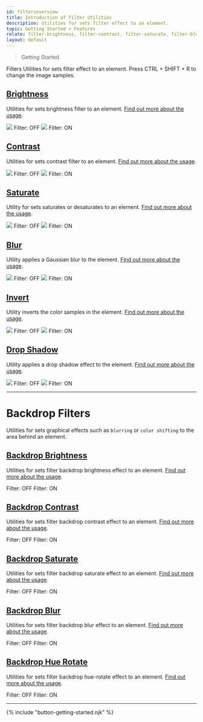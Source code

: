 ```yaml
---
id: filtersoverview
title: Introduction of Filter Utilities
description: Utilities for sets filter effect to an element.
topic: Getting Started > Features
relate: filter-brightness, filter-contrast, filter-saturate, filter-blur, filter-invert, filter-drop-shadow, filter-backdrop-brightness, filter-backdrop-contrast, filter-backdrop-saturate, filter-backdrop-blur, filter-backdrop-hue-rotate
layout: default
---
```


> Getting Started

<y class="-mt-4 pt-4 (xs)text-3xl (lg)text-5xl font-semibold gap-tight">
  Filters
</y>

<y class="text-lg">
  Utilities for sets filter effect to an element.
</y>

<y class="mt-4 mb-5 p-3 border-l-8 border-gray-600 text-sm text-gray-600 bg-gray-200 (dark)bg-gray-800">
  <y class="flex items-center">
    Press
    <y class="mx-1 px-1 py-0 border border-gray-400 rounded">
      CTRL
    </y>
    <y>+</y>
    <y class="mx-1 px-1 py-0 border border-gray-400 rounded">
      SHIFT
    </y>
    <y>+</y>
    <y class="mx-1 px-1 py-0 border border-gray-400 rounded">
      R
    </y>
		to change the image samples.
  </y>
</y>

## [Brightness](/filter-brightness/)

Utilities for sets brightness filter to an element. [Find out more about the usage](/filter-brightness/).

<y class="m-2 mx-auto flex bg-charcoal-500 rounded-lg">
  <y class="p-5 max-w-sm">
    <img
      class="w-full h-48 object-cover object-center overflow-hidden rounded-md shadow"
      src="https://picsum.photos/500?=1"
    >
    <y class="pt-4 text-sm text-center text-gray-100">
      Filter: OFF
    </y>
  </y>
  <y class="p-5 max-w-sm">
    <img
      class="filter brightness-8 w-full h-48 object-cover object-center overflow-hidden rounded-md shadow"
      src="https://picsum.photos/500?=1"
    >
    <y class="pt-4 text-sm text-center text-gray-100">
      Filter: ON
    </y>
  </y>
</y>

## [Contrast](/filter-contrast/)

Utilities for sets contrast filter to an element. [Find out more about the usage](/filter-contrast/).

<y class="m-2 mx-auto flex bg-charcoal-100 rounded-lg">
  <y class="p-5 max-w-sm">
    <img
      class="w-full h-48 object-cover object-center overflow-hidden rounded-md shadow"
      src="https://picsum.photos/500?=1"
    >
    <y class="pt-4 text-sm text-center text-gray-100">
      Filter: OFF
    </y>
  </y>
  <y class="p-5 max-w-sm">
    <img
      class="filter contrast-8 w-full h-48 object-cover object-center overflow-hidden rounded-md shadow"
      src="https://picsum.photos/500?=1"
    >
    <y class="pt-4 text-sm text-center text-gray-100">
      Filter: ON
    </y>
  </y>
</y>

## [Saturate](/filter-saturate/)

Utility for sets saturates or desaturates to an element. [Find out more about the usage](/filter-saturate/).

<y class="m-2 mx-auto flex bg-charcoal-100 rounded-lg">
  <y class="p-5 max-w-sm">
    <img
      class="w-full h-48 object-cover object-center overflow-hidden rounded-md shadow"
      src="https://picsum.photos/500?=1"
    >
    <y class="pt-4 text-sm text-center text-gray-100">
      Filter: OFF
    </y>
  </y>
  <y class="p-5 max-w-sm">
    <img
      class="filter saturate-10 w-full h-48 object-cover object-center overflow-hidden rounded-md shadow"
      src="https://picsum.photos/500?=1"
    >
    <y class="pt-4 text-sm text-center text-gray-100">
      Filter: ON
    </y>
  </y>
</y>

## [Blur](/filter-blur/)

Utility applies a Gaussian blur to the element. [Find out more about the usage](/filter-blur/).

<y class="m-2 mx-auto flex bg-charcoal-100 rounded-lg">
  <y class="p-5 max-w-sm">
    <img
      class="w-full h-48 object-cover object-center overflow-hidden rounded-md shadow"
      src="https://picsum.photos/500?=1"
    >
    <y class="pt-4 text-sm text-center text-gray-100">
      Filter: OFF
    </y>
  </y>
  <y class="m-5 max-w-sm">
    <img
      class="filter blur-2 w-full h-48 object-cover object-center overflow-hidden rounded-md"
      src="https://picsum.photos/500?=1"
    >
    <y class="pt-4 text-sm text-center text-gray-100">
      Filter: ON
    </y>
  </y>
</y>

## [Invert](/filter-invert/)

Utility inverts the color samples in the element. [Find out more about the usage](/filter-invert/).

<y class="m-2 mx-auto flex bg-charcoal-100 rounded-lg">
  <y class="p-5 max-w-sm">
    <img
      class="w-full h-48 object-cover object-center overflow-hidden rounded-md shadow"
      src="https://picsum.photos/500?=1"
    >
    <y class="pt-4 text-sm text-center text-gray-100">
      Filter: OFF
    </y>
  </y>
  <y class="m-5 max-w-sm">
    <img
      class="invert-1 w-full h-48 object-cover object-center overflow-hidden rounded-md"
      src="https://picsum.photos/500?=1"
    >
    <y class="pt-4 text-sm text-center text-gray-100">
      Filter: ON
    </y>
  </y>
</y>

## [Drop Shadow](/filter-drop-shadow/)

Utility applies a drop shadow effect to the element. [Find out more about the usage](/filter-drop-shadow/).

<y class="m-2 mx-auto flex bg-gray-300 rounded-lg">
  <y class="p-5 max-w-sm">
    <img
      class="w-full h-48 object-contain object-center overflow-hidden"
      src="https://images.vexels.com/media/users/3/196998/isolated/preview/3421fa2cd778f85dfc33c72728b57d1e-tyrannosaurus-dino-cute-by-vexels.png"
    >
    <y class="pt-4 text-sm text-center text-gray-800">
      Filter: OFF
    </y>
  </y>
  <y class="p-5 max-w-sm">
    <img
      class="filter drop-shadow-md w-full h-48 object-contain object-center overflow-hidden"
      src="https://images.vexels.com/media/users/3/196998/isolated/preview/3421fa2cd778f85dfc33c72728b57d1e-tyrannosaurus-dino-cute-by-vexels.png"
    >
    <y class="pt-4 text-sm text-center text-gray-800">
      Filter: ON
    </y>
  </y>
</y>

---

# Backdrop Filters

Utilities for sets graphical effects such as `blurring` or `color shifting` to the area behind an element.

## [Backdrop Brightness](/filter-backdrop-brightness/)

Utilities for sets filter backdrop brightness effect to an element. [Find out more about the usage](/filter-backdrop-brightnesss/).

<y class="m-2 flex bg-charcoal-800 rounded-lg">
  <y class="p-5 max-w-sm w-full">
    <y
      class="flex justify-center items-center h-48 bg-auto bg-center bg-no-repeat rounded-lg"
      style="background-image:url('https://picsum.photos/500?=1')"
    >
      <y class="w-40 h-32 bg-gray-100 bg-opacity-50"></y>
    </y>
    <y class="pt-4 text-sm text-center text-gray-100">
      Filter: OFF
    </y>
  </y>
  <y class="p-5 max-w-sm w-full">
    <y
      class="flex justify-center items-center h-48 bg-auto bg-center bg-no-repeat   rounded-lg"
      style="background-image:url('https://picsum.photos/500?=1')"
    >
      <y class="backdrop-filter brightness-8 w-40 h-32 bg-gray-100 bg-opacity-50"></y>
    </y>
    <y class="pt-4 text-sm text-center text-gray-100">
      Filter: ON
    </y>
  </y>
</y>

## [Backdrop Contrast](/filter-backdrop-contrast/)

Utilities for sets filter backdrop contrast effect to an element. [Find out more about the usage](/filter-backdrop-contrast/).

<y class="m-2 flex bg-charcoal-800 rounded-lg">
  <y class="p-5 max-w-sm w-full">
    <y
      class="flex justify-center items-center w-full h-48 bg-auto bg-center bg-no-repeat rounded-lg"
      style="background-image:url('https://picsum.photos/500?=1')"
    >
      <y class="w-40 h-32 bg-gray-100 bg-opacity-50"></y>
    </y>
    <y class="pt-4 text-sm text-center text-gray-100">
      Filter: OFF
    </y>
  </y>
  <y class="p-5 max-w-sm w-full">
    <y
      class="flex justify-center items-center h-48 bg-auto bg-center bg-no-repeat rounded-lg"
      style="background-image:url('https://picsum.photos/500?=1')"
    >
      <y class="backdrop-filter contrast-8 w-40 h-32 bg-gray-100 bg-opacity-50"></y>
    </y>
    <y class="pt-4 text-sm text-center text-gray-100">
      Filter: ON
    </y>
  </y>
</y>

## [Backdrop Saturate](/filter-backdrop-saturate/)

Utilities for sets filter backdrop saturate effect to an element. [Find out more about the usage](/filter-backdrop-saturate/).

<y class="m-2 flex bg-charcoal-800 rounded-lg">
  <y class="p-5 max-w-sm w-full">
    <y
      class="flex justify-center items-center h-48 bg-auto bg-center bg-no-repeat rounded-lg"
      style="background-image:url('https://picsum.photos/500?=1')"
    >
      <y class="w-40 h-32 bg-gray-100 bg-opacity-50"></y>
    </y>
    <y class="pt-4 text-sm text-center text-gray-100">
      Filter: OFF
    </y>
  </y>
  <y class="p-5 max-w-sm w-full">
    <y
      class="flex justify-center items-center h-48 bg-auto bg-center bg-no-repeat rounded-lg"
      style="background-image:url('https://picsum.photos/500?=1')"
    >
      <y class="backdrop-filter saturate-10 w-40 h-32 bg-gray-100 bg-opacity-50"></y>
    </y>
    <y class="pt-4 text-sm text-center text-gray-100">
      Filter: ON
    </y>
  </y>
</y>

## [Backdrop Blur](/filter-backdrop-blur/)

Utilities for sets filter backdrop blur effect to an element. [Find out more about the usage](/filter-backdrop-blur/).

<y class="m-2 flex bg-charcoal-800 rounded-lg">
  <y class="p-5 max-w-sm w-full">
    <y
      class="flex justify-center items-center h-48 bg-auto bg-center bg-no-repeat rounded-lg"
      style="background-image:url('https://picsum.photos/500?=1')"
    >
      <y class="w-40 h-32 bg-gray-100 bg-opacity-50"></y>
    </y>
    <y class="pt-4 text-sm text-center text-gray-100">
      Filter: OFF
    </y>
  </y>
  <y class="p-5 max-w-sm w-full">
    <y
      class="flex justify-center items-center h-48 bg-auto bg-center bg-no-repeat rounded-lg"
      style="background-image:url('https://picsum.photos/500?=1')"
    >
      <y class="backdrop-filter blur-3 w-40 h-32 bg-gray-100 bg-opacity-50"></y>
    </y>
    <y class="pt-4 text-sm text-center text-gray-100">
      Filter: ON
    </y>
  </y>
</y>

## [Backdrop Hue Rotate](/filter-backdrop-hue-rotate/)

Utilities for sets filter backdrop hue-rotate effect to an element. [Find out more about the usage](/filter-backdrop-hue-rotate/).

<y class="m-2 flex bg-charcoal-800 rounded-lg">
  <y class="p-5 max-w-sm w-full">
    <y
      class="flex justify-center items-center h-48 bg-auto bg-center bg-no-repeat rounded-lg"
      style="background-image:url('https://picsum.photos/500?=1')"
    >
      <y class="w-40 h-32 bg-gray-100 bg-opacity-50"></y>
    </y>
    <y class="pt-4 text-sm text-center text-gray-100">
      Filter: OFF
    </y>
  </y>
  <y class="p-5 max-w-sm w-full">
    <y
      class="flex justify-center items-center h-48 bg-auto bg-center bg-no-repeat rounded-lg"
      style="background-image:url('https://picsum.photos/500?=1')"
    >
      <y class="backdrop-filter hue-rotate-60 w-40 h-32 bg-gray-100 bg-opacity-50"></y>
    </y>
    <y class="pt-4 text-sm text-center text-gray-100">
      Filter: ON
    </y>
  </y>
</y>

---

{% include "button-getting-started.njk" %}
